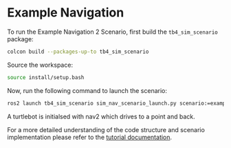 # Example Navigation

To run the Example Navigation 2 Scenario, first build the `tb4_sim_scenario` package:

```bash
colcon build --packages-up-to tb4_sim_scenario
```

Source the workspace:

```bash
source install/setup.bash
```

Now, run the following command to launch the scenario:

```bash
ros2 launch tb4_sim_scenario sim_nav_scenario_launch.py scenario:=examples/example_nav2/example_nav2.osc
```

A turtlebot is initialsed with nav2 which drives to a point and back.

For a more detailed understanding of the code structure and scenario implementation please refer to the [tutorial documentation](https://intellabs.github.io/scenario_execution/tutorials.html).
